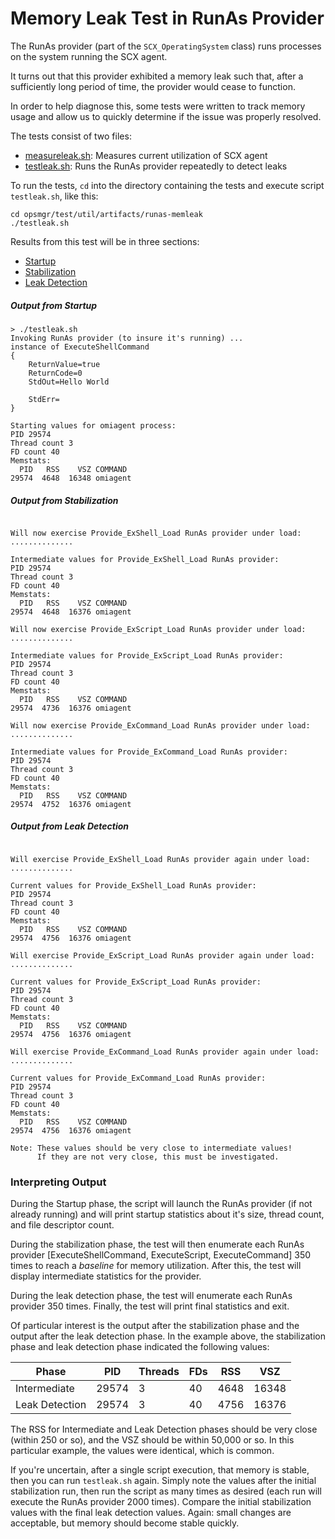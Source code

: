# Memory Leak Test in RunAs Provider

The RunAs provider (part of the `SCX_OperatingSystem` class) runs
processes on the system running the SCX agent.

It turns out that this provider exhibited a memory leak such that,
after a sufficiently long period of time, the provider would cease to
function.

In order to help diagnose this, some tests were written to track
memory usage and allow us to quickly determine if the issue was
properly resolved.

The tests consist of two files:

- [measureleak.sh][]: Measures current utilization of SCX agent
- [testleak.sh][]: Runs the RunAs provider repeatedly to detect leaks

[measureleak.sh]: https://github.com/Microsoft/SCXcore/blob/master/test/util/artifacts/runas-memleak/measureleak.sh
[testleak.sh]: https://github.com/Microsoft/SCXcore/blob/master/test/util/artifacts/runas-memleak/testleak.sh

To run the tests, `cd` into the directory containing the tests and
execute script `testleak.sh`, like this:

```
cd opsmgr/test/util/artifacts/runas-memleak
./testleak.sh
```

Results from this test will be in three sections:

- [Startup](#output-from-startup)
- [Stabilization](#output-from-stabilization)
- [Leak Detection](#output-from-leak-detection)

##### Output from Startup

```
> ./testleak.sh 
Invoking RunAs provider (to insure it's running) ...
instance of ExecuteShellCommand
{
    ReturnValue=true
    ReturnCode=0
    StdOut=Hello World

    StdErr=
}

Starting values for omiagent process:
PID 29574
Thread count 3
FD count 40
Memstats:
  PID   RSS    VSZ COMMAND
29574  4648  16348 omiagent

```
##### Output from Stabilization
```

Will now exercise Provide_ExShell_Load RunAs provider under load:
..............

Intermediate values for Provide_ExShell_Load RunAs provider:
PID 29574
Thread count 3
FD count 40
Memstats:
  PID   RSS    VSZ COMMAND
29574  4648  16376 omiagent

Will now exercise Provide_ExScript_Load RunAs provider under load:
..............

Intermediate values for Provide_ExScript_Load RunAs provider:
PID 29574
Thread count 3
FD count 40
Memstats:
  PID   RSS    VSZ COMMAND
29574  4736  16376 omiagent

Will now exercise Provide_ExCommand_Load RunAs provider under load:
..............

Intermediate values for Provide_ExCommand_Load RunAs provider:
PID 29574
Thread count 3
FD count 40
Memstats:
  PID   RSS    VSZ COMMAND
29574  4752  16376 omiagent

```
##### Output from Leak Detection
```

Will exercise Provide_ExShell_Load RunAs provider again under load:
..............

Current values for Provide_ExShell_Load RunAs provider:
PID 29574
Thread count 3
FD count 40
Memstats:
  PID   RSS    VSZ COMMAND
29574  4756  16376 omiagent

Will exercise Provide_ExScript_Load RunAs provider again under load:
..............

Current values for Provide_ExScript_Load RunAs provider:
PID 29574
Thread count 3
FD count 40
Memstats:
  PID   RSS    VSZ COMMAND
29574  4756  16376 omiagent

Will exercise Provide_ExCommand_Load RunAs provider again under load:
..............

Current values for Provide_ExCommand_Load RunAs provider:
PID 29574
Thread count 3
FD count 40
Memstats:
  PID   RSS    VSZ COMMAND
29574  4756  16376 omiagent

Note: These values should be very close to intermediate values!
      If they are not very close, this must be investigated.
```

### Interpreting Output

During the Startup phase, the script will launch the RunAs provider
(if not already running) and will print startup statistics about it's
size, thread count, and file descriptor count.

During the stabilization phase, the test will then enumerate each RunAs
provider [ExecuteShellCommand, ExecuteScript, ExecuteCommand] 350 times 
to reach a *baseline* for memory utilization. After this, the test will 
display intermediate statistics for the provider.

During the leak detection phase, the test will enumerate each RunAs
provider 350 times. Finally, the test will print final statistics
and exit.

Of particular interest is the output after the stabilization phase and
the output after the leak detection phase. In the example above, the
stabilization phase and leak detection phase indicated the following
values:

Phase | PID | Threads | FDs | RSS | VSZ
----- | --- | ------- | --- | --- | ---
Intermediate | 29574 | 3 | 40 | 4648 | 16348
Leak Detection | 29574 | 3 | 40 | 4756 | 16376

The RSS for Intermediate and Leak Detection phases should be very close
(within 250 or so), and the VSZ should be within 50,000 or so. In this
particular example, the values were identical, which is common.

If you're uncertain, after a single script execution, that memory is
stable, then you can run `testleak.sh` again. Simply note the values
after the initial stabilization run, then run the script as many times
as desired (each run will execute the RunAs provider 2000 times).
Compare the initial stabilization values with the final leak detection
values. Again: small changes are acceptable, but memory should become
stable quickly.
